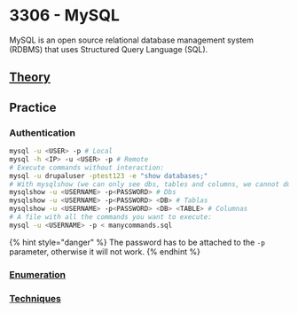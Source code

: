 # 3306 - MySQL

MySQL is an open source relational database management system (RDBMS) that uses Structured Query Language (SQL).

## [Theory](theory-mysql.md)

## Practice

### Authentication

```bash
mysql -u <USER> -p # Local
mysql -h <IP> -u <USER> -p # Remote
# Execute commands without interaction:
mysql -u drupaluser -ptest123 -e "show databases;"
# With mysqlshow (we can only see dbs, tables and columns, we cannot dumpear info)
mysqlshow -u <USERNAME> -p<PASSWORD> # Dbs
mysqlshow -u <USERNAME> -p<PASSWORD> <DB> # Tablas
mysqlshow -u <USERNAME> -p<PASSWORD> <DB> <TABLE> # Columnas
# A file with all the commands you want to execute:
mysql -u <USERNAME> -p < manycommands.sql
```

{% hint style="danger" %}
The password has to be attached to the `-p` parameter, otherwise it will not work.
{% endhint %}

### [Enumeration](enumeration-mysql.md)

### [Techniques](techniques-mysql.md)
